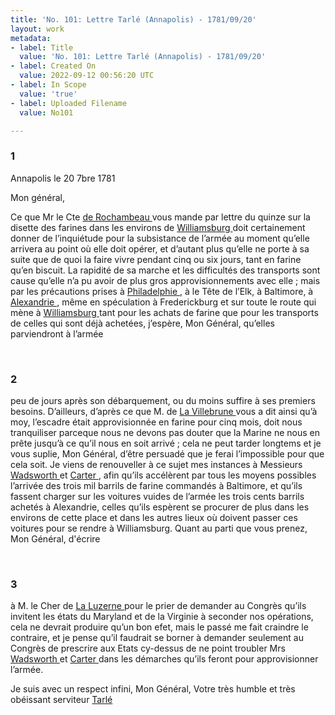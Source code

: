 ```yaml
---
title: 'No. 101: Lettre Tarlé (Annapolis) - 1781/09/20'
layout: work
metadata:
- label: Title
  value: 'No. 101: Lettre Tarlé (Annapolis) - 1781/09/20'
- label: Created On
  value: 2022-09-12 00:56:20 UTC
- label: In Scope
  value: 'true'
- label: Uploaded Filename
  value: No101

---
```

<div class="pages">
<div id="page-32541578">
<h3><a name="page-32541578">1</a></h3>
<div class="page-content">
<p>Annapolis le 20 7bre 1781</p>
<p>Mon général,</p>
<p>Ce que Mr le Cte <a href="../subjects/32166229" title="Jean-Baptiste Donatien de Vimeur de Rochambeau; 1725-1807"> de Rochambeau </a> vous mande par lettre du quinze <span class="line-break"> </span>sur la disette des farines dans les environs de <a href="../subjects/32163317" title=" Williamsburg, Virginia"> Williamsburg </a> doit <span class="line-break"> </span>certainement donner de l’inquiétude pour la subsistance de l’armée au <span class="line-break"> </span>moment qu’elle arrivera au point où elle doit opérer, et d’autant plus <span class="line-break"> </span>qu’elle ne porte à sa suite que de quoi la faire vivre pendant cinq ou <span class="line-break"> </span>six jours, tant en farine qu’en biscuit. La rapidité de sa <span class="line-break"> </span>marche et les difficultés des transports sont cause qu’elle n’a pu <span class="line-break"> </span>avoir de plus gros approvisionnements avec elle ; mais par les <span class="line-break"> </span>précautions prises à <a href="../subjects/32162804" title="Philadelphia, Pennsylvania"> Philadelphie </a> , à le Tête de l’Elk, à <span class="line-break"> </span>Baltimore, à <a href="../subjects/32162805" title="Alexandria, Virginia"> Alexandrie </a> , même en spéculation à Frederickburg <span class="line-break"> </span>et sur toute le route qui mène à <a href="../subjects/32163317" title=" Williamsburg, Virginia"> Williamsburg </a> tant pour les <span class="line-break"> </span>achats de farine que pour les transports de celles qui sont déjà <span class="line-break"> </span>achetées, j’espère, Mon Général, qu’elles parviendront à l’armée </p>
</div>
</div>
<br />
<div id="page-32541579">
<h3><a name="page-32541579">2</a></h3>
<div class="page-content">
<p>peu de jours après son débarquement, ou du moins suffire <span class="line-break"> </span>à ses premiers besoins. D’ailleurs, d’après ce <span class="line-break"> </span>que M. de  <a href="../subjects/32069526" title="Jacques-Aimé Le Saige de La Villèsbrunne"> La Villebrune </a> vous a dit ainsi qu’à moy, l’escadre était <span class="line-break"> </span>approvisionnée en farine pour cinq mois, doit nous tranquiliser <span class="line-break"> </span>parceque nous ne devons pas douter que la Marine ne nous en prête <span class="line-break"> </span>jusqu’à ce qu’il nous en soit arrivé ; cela ne peut tarder longtems <span class="line-break"> </span>et je vous suplie, Mon Général, d’être persuadé que je ferai <span class="line-break"> </span>l’impossible pour que cela soit. Je viens de renouveller à ce sujet <span class="line-break"> </span>mes instances à Messieurs <a href="../subjects/32166535" title="Jeremiah Wadsworth; 1743-1804"> Wadsworth </a> et  <a href="../subjects/32069528" title="John Barker Church aka John Carter; 1748-1818"> Carter </a>, afin qu’ils <span class="line-break"> </span>accélèrent par tous les moyens possibles l’arrivée des trois mil <span class="line-break"> </span>barrils de farine commandés à Baltimore, et qu’ils fassent charger <span class="line-break"> </span>sur les voitures vuides de l’armée les trois cents barrils achetés <span class="line-break"> </span>à Alexandrie, celles qu’ils espèrent se procurer de plus dans <span class="line-break"> </span>les environs de cette place et dans les autres lieux où doivent <span class="line-break"> </span>passer ces voitures pour se rendre à Williamsburg. <span class="line-break"> </span>Quant au parti que vous prenez, Mon Général, d'écrire</p>
</div>
</div>
<br />
<div id="page-32541580">
<h3><a name="page-32541580">3</a></h3>
<div class="page-content">
<p>à M. le Cher de <a href="../subjects/32166453" title="Ann-César de la Luzerne; 1741-1791"> La Luzerne </a> pour le prier de demander au Congrès <span class="line-break"> </span>qu’ils invitent les états du Maryland et de la Virginie à <span class="line-break"> </span>seconder nos opérations, cela ne devrait produire qu’un bon efet, <span class="line-break"> </span>mais le passé me fait craindre le contraire, et je pense qu’il <span class="line-break"> </span>faudrait se borner à demander seulement au Congrès de <span class="line-break"> </span>prescrire aux Etats cy-dessus de ne point troubler <span class="line-break"> </span>Mrs <a href="../subjects/32166535" title="Jeremiah Wadsworth; 1743-1804"> Wadsworth </a> et <a href="../subjects/32069528" title="John Barker Church aka John Carter; 1748-1818"> Carter </a> dans les démarches qu’ils <span class="line-break"> </span>feront pour approvisionner l’armée.</p>
<p>Je suis avec un respect infini, <span class="line-break"> </span>Mon Général, <span class="line-break"> </span>Votre très humble et très obéissant serviteur <span class="line-break"> </span><a href="../subjects/32163025" title="Benoît-Joseph de Tarlé; 1735-1797"> Tarlé </a><span class="line-break"> </span></p>
</div>
</div>
<br />
</div>
